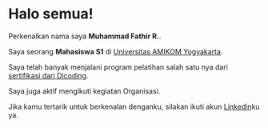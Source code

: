 # Halo semua! 

Perkenalkan nama saya **Muhammad Fathir R.**.<br>

Saya seorang **Mahasiswa S1** di [Universitas AMIKOM Yogyakarta](https://home.amikom.ac.id/).<br>

Saya telah banyak menjalani program pelatihan salah satu nya dari [sertifikasi dari Dicoding](https://www.dicoding.com/certificates/JLX12KE0GZ72).<br>

Saya juga aktif mengikuti kegiatan Organisasi.<br>

Jika kamu tertarik untuk berkenalan denganku, silakan ikuti akun [Linkedin](https://www.linkedin.com/in/muhammad-fathirr/)ku ya.
